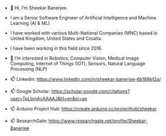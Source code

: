 - 👋 Hi, I’m Sheekar Banerjee. 
- I am a Senior Software Engineer of Artificial Intelligence and Machine Learning (AI & ML). 
 
- I have worked with various Multi-National Companies (MNC) based in United Kingdom, United States and Croatia.
- I have been working in this field since 2016.
- 👀 I’m interested in Robotics, Computer Vision, Medical Image Computing, Internet of Things (IOT), Sensors, Natural Language Processing (NLP)

- 📫 Linkedin: https://www.linkedin.com/in/sheekar-banerjee-6b189b12a/
- 📫 Google Scholar: https://scholar.google.com/citations?user=TpLbmAcAAAAJ&hl=en&oi=ao
- 📫 Arduino Project Hub: https://create.arduino.cc/projecthub/sheekar
- 📫 ResearchGate: https://www.researchgate.net/profile/Sheekar-Banerjee


<!---
ac005sheekar/ac005sheekar is a ✨ special ✨ repository because its `README.md` (this file) appears on your GitHub profile.
You can click the Preview link to take a look at your changes.
--->
